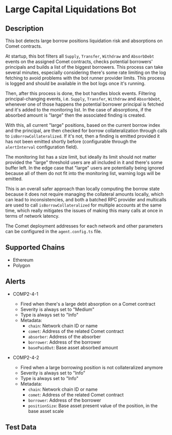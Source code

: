# Large Capital Liquidations Bot

## Description

This bot detects large borrow positions liquidation risk and absorptions on
Comet contracts.

At startup, this bot filters all `Supply`, `Transfer`, `Withdraw` and
`AbsorbDebt` events on the assigned Comet contracts, checks potential
borrowers' principals and builds a list of the biggest borrowers. This process
can take several minutes, especially considering there's some rate limiting
on the log fetching to avoid problems with the bot runner provider limits.
This process is logged and should be available in the bot logs once it's
running.

Then, after this process is done, the bot handles block events. Filtering 
principal-changing events, i.e. `Supply`, `Transfer`, `Withdraw` and
`AbsorbDebt`, whenever one of those happens the potential borrower principal
is fetched and it's added to the monitoring list. In the case of absorptions,
if the absorbed amount is "large" then the associated finding is created.

With this, all current "large" positions, based on the current borrow index
and the principal, are then checked for borrow collateralization through
calls to `isBorrowCollateralized`. If it's not, then a finding is emitted
provided it has not been emitted shortly before (configurable through the
`alertInterval` configuration field).

The monitoring list has a size limit, but ideally its limit should not matter
provided the "large" threshold users are all included in it and there's some
buffer left. In the edge case that "large" users are potentially being ignored
because all of them do not fit into the monitoring list, warning logs will be
emitted.

This is an overall safer approach than locally computing the borrow state
because it does not require managing the collateral amounts locally, which can
lead to inconsistencies, and both a batched RPC provider and multicalls are
used to call `isBorrowCollateralized` for multiple accounts at the same time,
which really mitigates the issues of making this many calls at once in terms
of network latency.

The Comet deployment addresses for each network and other parameters can be
configured in the `agent.config.ts` file.

## Supported Chains

- Ethereum
- Polygon

## Alerts

- COMP2-4-1
  - Fired when there's a large debt absorption on a Comet contract
  - Severity is always set to "Medium"
  - Type is always set to "Info"
  - Metadata:
    - `chain`: Network chain ID or name
    - `comet`: Address of the related Comet contract
    - `absorber`: Address of the absorber
    - `borrower`: Address of the borrower
    - `basePaidOut`: Base asset absorbed amount

- COMP2-4-2
  - Fired when a large borrowing position is not collateralized anymore
  - Severity is always set to "Info"
  - Type is always set to "Info"
  - Metadata:
    - `chain`: Network chain ID or name
    - `comet`: Address of the related Comet contract
    - `borrower`: Address of the borrower
    - `positionSize`: Base asset present value of the position, in the base asset scale

## Test Data


